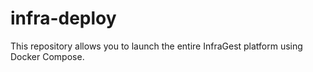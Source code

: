 # infra-deploy
This repository allows you to launch the entire InfraGest platform using Docker Compose.
